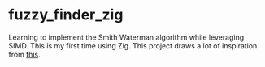 # fuzzy_finder_zig

Learning to implement the Smith Waterman algorithm while leveraging SIMD. This
is my first time using Zig. This project draws a lot of inspiration from
[this](https://github.com/Saghen/frizbee).
